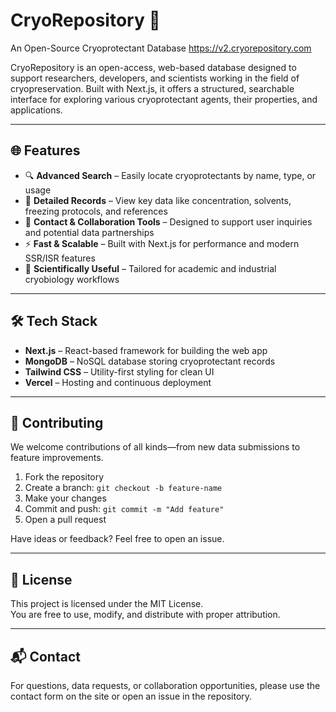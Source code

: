 # CryoRepository 🧊  
An Open-Source Cryoprotectant Database https://v2.cryorepository.com

CryoRepository is an open-access, web-based database designed to support researchers, developers, and scientists working in the field of cryopreservation. Built with Next.js, it offers a structured, searchable interface for exploring various cryoprotectant agents, their properties, and applications.

---

## 🌐 Features

- 🔍 **Advanced Search** – Easily locate cryoprotectants by name, type, or usage
- 📄 **Detailed Records** – View key data like concentration, solvents, freezing protocols, and references
- 💬 **Contact & Collaboration Tools** – Designed to support user inquiries and potential data partnerships
- ⚡ **Fast & Scalable** – Built with Next.js for performance and modern SSR/ISR features
- 🧪 **Scientifically Useful** – Tailored for academic and industrial cryobiology workflows

---

## 🛠 Tech Stack

- **Next.js** – React-based framework for building the web app
- **MongoDB** – NoSQL database storing cryoprotectant records
- **Tailwind CSS** – Utility-first styling for clean UI
- **Vercel** – Hosting and continuous deployment

---

## 🤝 Contributing

We welcome contributions of all kinds—from new data submissions to feature improvements.

1. Fork the repository  
2. Create a branch: `git checkout -b feature-name`  
3. Make your changes  
4. Commit and push: `git commit -m "Add feature"`  
5. Open a pull request

Have ideas or feedback? Feel free to open an issue.

---

## 📄 License

This project is licensed under the MIT License.  
You are free to use, modify, and distribute with proper attribution.

---

## 📬 Contact

For questions, data requests, or collaboration opportunities, please use the contact form on the site or open an issue in the repository.

